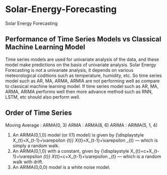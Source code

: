 # Solar-Energy-Forecasting
Solar Energy Forecasting

## Performance of Time Series Models vs Classical Machine Learning Model
Time series models are used for univariate analysis of the data, and these model make predictions on the basis of univariate analysis. Solar Energy Forecasting is not a univariate analysis, it depends on various meteorological coditions such as temperature, humidity, etc. So time series model such as AR, MA, ARMA, ARMIA are not performing well as compare to classical machine learning model.
If time series model such as AR, MA, ARMA, ARIMA performs well then more advance method such as RNN, LSTM, etc should also perform well.

## Order of Time Series
Moving Average : ARMA(0, 3)
ARMA : ARMA(8, 6)
ARIMA : ARIMA(5, 1, 4)

1. An ARIMA(0,1,0) model (or I(1) model) is given by {\displaystyle X_{t}=X_{t-1}+\varepsilon _{t}} X_{t}=X_{t-1}+\varepsilon _{t} — which is simply a random walk.
2. An ARIMA(0,1,0) with a constant, given by {\displaystyle X_{t}=c+X_{t-1}+\varepsilon _{t}} X_{t}=c+X_{t-1}+\varepsilon _{t} — which is a random walk with drift.
3. An ARIMA(0,0,0) model is a white noise model.
